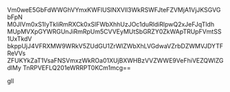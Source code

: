 Vm0weE5GbFdWWGhVYmxKWFlUSlNXVll3WkRSWFJteFZVMjA1VjJKSGVGbFpN
M0JIVm0xS1IyTkliRmRXCk0xSlFWbXhhUzJOc1duRldiRlpwQ2xJeFJqTldh
MUpMVXpGYWRGUnJiRmRpUm5CVVEyMUtSbGRZY0ZkWApTRUpFVmtSS1UxTkdV
bkppUjJ4VFRXMW9WRkV5ZUdGU1ZrWlZWbXhLVGdwaVZrbDZWMVJDYTFReVVs
ZFUKYkZaT1VsaFNSVmxzWkROa01XUjBXWHBzVVZWWE9VeFhiVEZQWlZGdlMy
TnRPVEFLQ201eWRRPT0KCm1mcg==

gll
